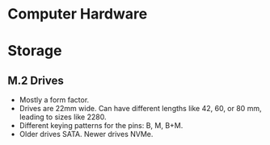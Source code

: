 # Computer Hardware

# Storage
## M.2 Drives
* Mostly a form factor.
* Drives are 22mm wide. Can have different lengths like 42, 60, or 80 mm, leading to sizes like 2280.
* Different keying patterns for the pins: B, M, B+M.
* Older drives SATA. Newer drives NVMe.
